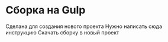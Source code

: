 # Сборка на Gulp

Сделана для создания нового проекта
Нужно написать сюда инструкцию
Скачать сборку в новый проект
